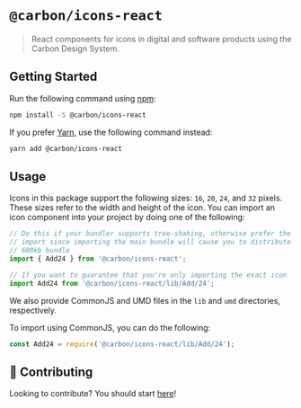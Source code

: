 # `@carbon/icons-react`

> React components for icons in digital and software products using the Carbon
> Design System.

## Getting Started

Run the following command using [npm](https://www.npmjs.com/):

```bash
npm install -S @carbon/icons-react
```

If you prefer [Yarn](https://yarnpkg.com/en/), use the following command instead:

```bash
yarn add @carbon/icons-react
```

## Usage

Icons in this package support the following sizes: `16`, `20`, `24`, and `32`
pixels. These sizes refer to the width and height of the icon. You can import an
icon component into your project by doing one of the following:

```jsx
// Do this if your bundler supports tree-shaking, otherwise prefer the full-path
// import since importing the main bundle will cause you to distribute the full
// 600kb bundle
import { Add24 } from '@carbon/icons-react';

// If you want to guarantee that you're only importing the exact icon
import Add24 from '@carbon/icons-react/lib/Add/24';
```

We also provide CommonJS and UMD files in the `lib` and `umd` directories,
respectively.

To import using CommonJS, you can do the following:

```js
const Add24 = require('@carbon/icons-react/lib/Add/24');
```

## 🤲 Contributing

Looking to contribute? You should start [here](../../.github/CONTRIBUTING.md)!
